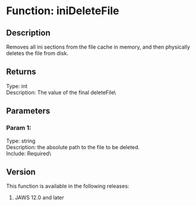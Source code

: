 # Function: iniDeleteFile

## Description

Removes all ini sections from the file cache in memory, and then
physically deletes the file from disk.

## Returns

Type: int\
Description: The value of the final deleteFile\

## Parameters

### Param 1:

Type: string\
Description: the absolute path to the file to be deleted.\
Include: Required\

## Version

This function is available in the following releases:

1.  JAWS 12.0 and later
